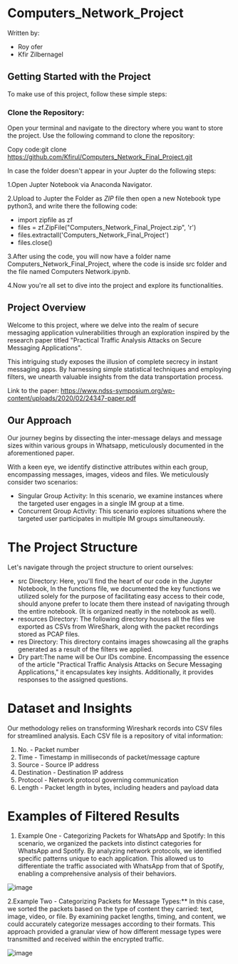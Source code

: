 # Computers_Network_Project
Written by:
* Roy ofer
* Kfir Zilbernagel

## Getting Started with the Project
To make use of this project, follow these simple steps:

### Clone the Repository:
Open your terminal and navigate to the directory where you want to store the project. Use the following command to clone the repository:

Copy code:git clone https://github.com/Kfirul/Computers_Network_Final_Project.git

In case the folder doesn't appear in your Jupter do the following steps:

1.Open Jupter Notebook via Anaconda Navigator.

2.Upload to Jupter the Folder as *ZIP* file then open a new Notebook type python3, and write there the following code:
* import zipfile as zf
* files = zf.ZipFile("Computers_Network_Final_Project.zip", 'r')
* files.extractall('Computers_Network_Final_Project')
* files.close()

3.After using the code, you will now have a folder name Computers_Network_Final_Project, where the code is inside src folder and the file named Computers Network.ipynb.

4.Now you're all set to dive into the project and explore its functionalities.


## Project Overview
Welcome to this project, where we delve into the realm of secure messaging application vulnerabilities through an exploration inspired by the research paper titled "Practical Traffic Analysis Attacks on Secure Messaging Applications".

This intriguing study exposes the illusion of complete secrecy in instant messaging apps. 
By harnessing simple statistical techniques and employing filters, we unearth valuable insights from the data transportation process.

Link to the paper: https://www.ndss-symposium.org/wp-content/uploads/2020/02/24347-paper.pdf

## Our Approach
Our journey begins by dissecting the inter-message delays and message sizes within various groups in Whatsapp, meticulously documented in the aforementioned paper.

With a keen eye, we identify distinctive attributes within each group, encompassing messages, images, videos and files.
We meticulously consider two scenarios:

* Singular Group Activity: In this scenario, we examine instances where the targeted user engages in a single IM group at a time.
* Concurrent Group Activity: This scenario explores situations where the targeted user participates in multiple IM groups simultaneously.

# The Project Structure
Let's navigate through the project structure to orient ourselves:

* src Directory: Here, you'll find the heart of our code in the Jupyter Notebook, In the functions file, we documented the key functions we utilized solely for the purpose of facilitating easy access to their code, should anyone prefer to locate them there instead of navigating through the entire notebook.
  (It is organized neatly in the notebook as well).
* resources Directory: The following directory houses all the files we exported as CSVs from WireShark, along with the packet recordings stored as PCAP files.
* res Directory: This directory contains images showcasing all the graphs generated as a result of the filters we applied.
* Dry part:The name will be Our IDs combine. Encompassing the essence of the article "Practical Traffic Analysis Attacks on Secure Messaging Applications," it encapsulates key insights. Additionally, it provides responses to the assigned questions.

# Dataset and Insights
Our methodology relies on transforming Wireshark records into CSV files for streamlined analysis. Each CSV file is a repository of vital information:

1. No. - Packet number
2. Time - Timestamp in milliseconds of packet/message capture
3. Source - Source IP address
4. Destination - Destination IP address
5. Protocol - Network protocol governing communication
6. Length - Packet length in bytes, including headers and payload data

# Examples of Filtered Results
1. Example One - Categorizing Packets for WhatsApp and Spotify:
   In this scenario, we organized the packets into distinct categories for WhatsApp and Spotify. By analyzing network protocols, we identified specific patterns unique to each application. This allowed us to differentiate the traffic associated with WhatsApp from that of Spotify, enabling a comprehensive analysis of their behaviors.

![image](https://github.com/Kfirul/Computers_Network_Final_Project/assets/99495429/ec138688-8fe6-45e8-aca5-5f081a392957)



 2.Example Two - Categorizing Packets for Message Types:**
   In this case, we sorted the packets based on the type of content they carried: text, image, video, or file. By examining packet lengths, timing, and content, we could accurately categorize messages according to their formats. This approach provided a granular view of how different message types were transmitted and received within the encrypted traffic.

![image](https://github.com/Kfirul/Computers_Network_Final_Project/assets/99495429/0619f099-adbd-4803-b9c9-3aa1f6202863)




  
